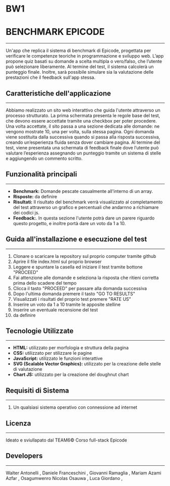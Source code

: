# BW1
# BENCHMARK EPICODE
---

Un'app che replica il sistema di benchmark di Epicode, progettata per verificare le competenze teoriche in programmazione e sviluppo web. L’app propone quiz basati su domande a scelta multipla o vero/falso, che l’utente può selezionare liberamente. Al termine del test, il sistema calcolerà un punteggio finale. Inoltre, sarà possibile simulare sia la valutazione delle prestazioni che il feedback sull'app stessa.

## Caratteristiche dell'applicazione
---
Abbiamo realizzato un sito web interattivo che guida l'utente attraverso un processo strutturato. La prima schermata presenta le regole base del test, che devono essere accettate tramite una checkbox per poter procedere. Una volta accettate, il sito passa a una sezione dedicata alle domande: ne vengono mostrate 10, una per volta, sulla stessa pagina. Ogni domanda viene sostituita dalla successiva quando si passa alla risposta successiva, creando un’esperienza fluida senza dover cambiare pagina. Al termine del test, viene presentata una schermata di feedback finale dove l’utente può valutare l’esperienza assegnando un punteggio tramite un sistema di stelle e aggiungendo un commento scritto.


## Funzionalità principali
---
* **Benchmark:** Domande pescate casualmente all'interno di un array.
* **Risposte:** da definire 
* **Risultati:** Il risultato del benchmark verrà visualizzato al completamento del test attraverso un grafico e percentuali che andarnno a richiamare dei codici js.
* **Feedback:**. In questa sezione l'utente potrà dare un parere riguardo questo progetto, e inoltre portà dare un voto da 1 a 10. 

## Guida all'installazione e esecuzione del test
---
1. Clonare o scaricare la repository sul proprio computer tramite github
2. Aprire il file index.html sul proprio browser
3. Leggere e spuntare la casella ed iniziare il test tramite bottone "PROCEED"
4. Fai attenzione alle domande e seleziona la risposta che ritieni corretta prima dello scadere del tempo
5. Clicca il tasto "PROCEED" per passare alla domanda successiva
6. Dopo l'ultima domanda premere il tasto "GO TO RESULTS"
7. Visualizzati i risultati del proprio test premere "RATE US"
8. Inserire un voto da 1 a 10 tramite le apposite stelline
9. Inserire un eventuale recensione del test
10. da definire

## Tecnologie Utilizzate
---
* **HTML:** utilizzato per morfologia e struttura della pagina
* **CSS:** utilizzato per stilizzare le pagine
* **JavaScript:** utilizzato le funzioni interattive
* **SVG (Scalable Vector Graphics):** utilizzato per la creazione delle stelle di valutazione
* **Chart JS:** utilizzato per la creazione del doughnut chart

## Requisiti di Sistema
---
1. Un qualsiasi sistema operativo con connessione ad internet


## Licenza
---
Ideato e sviullapato dal TEAM6© Corso full-stack Epicode

## Developers
---
Walter Antonelli ,
Daniele Franceschini ,
Giovanni Ramaglia ,
Mariam Azami Azfar ,
Osagumwenro Nicolas Osauwa ,
Luca Giordano ,
